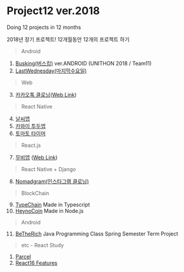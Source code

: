 # Project12 ver.2018

Doing 12 projects in 12 months

2018년 장기 프로젝트!
12개월동안 12개의 프로젝트 하기

> Android
1. [Busking(버스킹)](https://github.com/hyunsikshin/Busking) ver.ANDROID (UNITHON 2018 / Team11)
2. [LastWednesday(마지막수요일)](https://github.com/Nexters/LastWednesday)
> Web
3. [카카오톡 클로닝](https://github.com/HyeonSik/kakao-clone)([Web Link](https://hyunsikshin.github.io/kakao-clone/))
> React Native
4. [날씨앱](https://github.com/hyunsikshin/weather-app)
5. [카와이 투두앱](https://github.com/hyunsikshin/kawai-todo)
6. [토마토 타이머](https://github.com/hyunsikshin/tomato-timer)
> React.js
7. [무비앱](https://github.com/HyeonSik/movie_app) ([Web Link](https://hyunsikshin.github.io/movie_app/))
> React Native + Django
8. [Nomadgram(인스타그램 클로닝)](https://github.com/hyunsikshin/nomadgram)
> BlockChain
9. [TypeChain](https://github.com/hyunsikshin/TypeChain) Made in Typescript
10. [HeynoCoin](https://github.com/hyunsikshin/heynocoin) Made in Node.js
> Android
11. [BeTheRich](https://github.com/hyunsikshin/BeTheRich) Java Programming Class Spring Semester Term Project
> etc - React Study
1) [Parcel](https://github.com/hyunsikshin/parcel-sample)
2) [React16 Features](https://github.com/hyunsikshin/master-react16)
